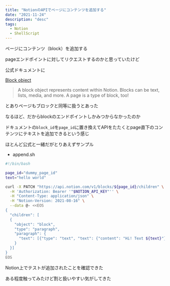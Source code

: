 ```yaml
---
title: "NotionのAPIでページにコンテンツを追加する"
date: "2021-11-24"
description: "desc"
tags:
  - Notion
  - ShellScript
---
```


ページにコンテンツ（block）を追加する

pageエンドポイントに対してリクエストするのかと思っていたけど

公式ドキュメントに

[Block object](https://developers.notion.com/reference/block)

> A block object represents content within Notion. Blocks can be text, lists, media, and more. A page is a type of block, too!

とありページもブロックと同等に扱うとあった

なるほど、だからblockのエンドポイントしかみつからなかったのか

ドキュメントの`block_id`を`page_id`に置き換えてAPIをたたくとpage直下のコンテンツにテキストを追加できるという感じ

ほとんど公式と一緒だがとりあえずサンプル

- append.sh

```bash
#!/bin/bash

page_id="dummy_page_id"
text="hello world"

curl -X PATCH "https://api.notion.com/v1/blocks/${page_id}/children" \
  -H 'Authorization: Bearer '"$NOTION_API_KEY"'' \
  -H "Content-Type: application/json" \
  -H "Notion-Version: 2021-08-16" \
  --data @- <<EOS
{
  "children": [
  {
    "object": "block",
    "type": "paragraph",
    "paragraph": {
      "text": [{"type": "text", "text": {"content": "Hi! Text ${text}"}}]
    }
  }]
}
EOS
```

Notion上でテストが追加されたことを確認できた

ある程度触ってみたけど割と扱いやすい気がしてきた